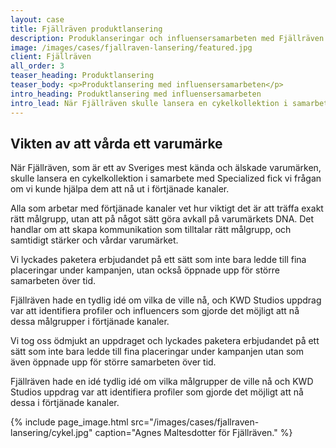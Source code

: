```yaml
---
layout: case
title: Fjällräven produktlansering
description: Produklanseringar och influensersamarbeten med Fjällräven
image: /images/cases/fjallraven-lansering/featured.jpg
client: Fjällräven
all_order: 3
teaser_heading: Produktlansering
teaser_body: <p>Produktlansering med influensersamarbeten</p>
intro_heading: Produktlansering med influensersamarbeten
intro_lead: När Fjällräven skulle lansera en cykelkollektion i samarbete med Specialized fick vi uppdraget ta ut kampanjen i förtjänade kanaler.
---
```


## Vikten av att vårda ett varumärke

När Fjällräven, som är ett av Sveriges mest kända och älskade varumärken, skulle lansera en cykelkollektion i samarbete med Specialized fick vi frågan om vi kunde hjälpa dem att nå ut i förtjänade kanaler. 

Alla som arbetar med förtjänade kanaler vet hur viktigt det är att träffa exakt rätt målgrupp, utan att på något sätt göra avkall på varumärkets DNA. Det handlar om att skapa kommunikation som tilltalar rätt målgrupp, och samtidigt stärker och vårdar varumärket.

Vi lyckades paketera erbjudandet på ett sätt som inte bara ledde till fina placeringar under kampanjen, utan också öppnade upp för större samarbeten över tid. 

Fjällräven hade en tydlig idé om vilka de ville nå, och KWD Studios uppdrag var att identifiera profiler och influencers som gjorde det möjligt att nå dessa målgrupper i förtjänade kanaler. 

Vi tog oss ödmjukt an uppdraget och lyckades paketera erbjudandet på ett sätt som inte bara ledde till fina placeringar under kampanjen utan som även öppnade upp för större samarbeten över tid. 

Fjällräven hade en idé tydlig idé om vilka målgrupper de ville nå och KWD Studios uppdrag var att identifiera profiler som gjorde det möjligt att nå dessa i förtjänade kanaler. 

{%
  include page_image.html
  src="/images/cases/fjallraven-lansering/cykel.jpg"
  caption="Agnes Maltesdotter för Fjällräven."
%}


